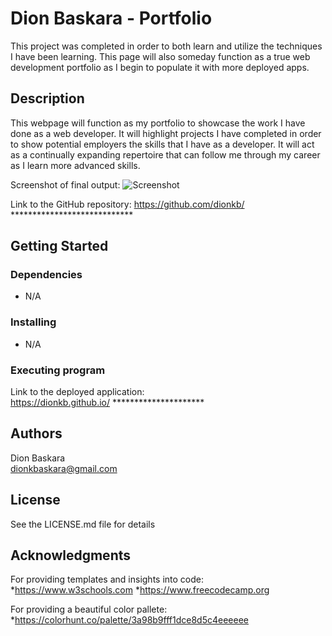 # Dion Baskara - Portfolio

This project was completed in order to both learn and utilize the techniques I have been learning. This page will also someday function as a true web
development portfolio as I begin to populate it with more deployed apps.

## Description

This webpage will function as my portfolio to showcase the work I have done as a web developer. It will highlight projects I have completed in order
to show potential employers the skills that I have as a developer. It will act as a continually expanding repertoire that can follow me through my
career as I learn more advanced skills.

Screenshot of final output: ![Screenshot](https://github.com/dionkb/Dion-Baskara-Portfolio/blob/ff28a7ab3f97aa89ede6137c4378ba9692cacd17/assets/images/Screenshot.jpg)

Link to the GitHub repository: https://github.com/dionkb/ ****************************

## Getting Started

### Dependencies

* N/A

### Installing

* N/A

### Executing program

Link to the deployed application:  
https://dionkb.github.io/ *********************

## Authors

Dion Baskara  
dionkbaskara@gmail.com

## License

See the LICENSE.md file for details

## Acknowledgments

For providing templates and insights into code:  
*https://www.w3schools.com
*https://www.freecodecamp.org  

For providing a beautiful color pallete:
*https://colorhunt.co/palette/3a98b9fff1dce8d5c4eeeeee
